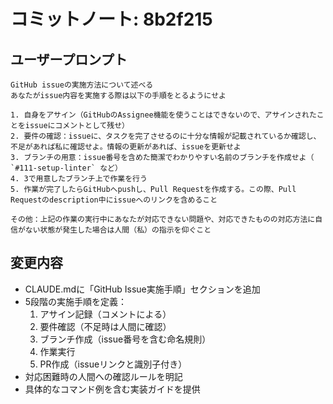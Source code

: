 # コミットノート: 8b2f215

## ユーザープロンプト

```
GitHub issueの実施方法について述べる                                                                                                あなたがissue内容を実施する際は以下の手順をとるようにせよ

1. 自身をアサイン（GitHubのAssignee機能を使うことはできないので、アサインされたことをissueにコメントとして残せ）
2. 要件の確認：issueに、タスクを完了させるのに十分な情報が記載されているか確認し、不足があれば私に確認せよ。情報の更新があれば、issueを更新せよ
3. ブランチの用意：issue番号を含めた簡潔でわかりやすい名前のブランチを作成せよ（ `#111-setup-linter` など）
4. 3で用意したブランチ上で作業を行う
5. 作業が完了したらGitHubへpushし、Pull Requestを作成する。この際、Pull Requestのdescription中にissueへのリンクを含めること

その他：上記の作業の実行中にあなたが対応できない問題や、対応できたものの対応方法に自信がない状態が発生した場合は人間（私）の指示を仰ぐこと
```

## 変更内容

- CLAUDE.mdに「GitHub Issue実施手順」セクションを追加
- 5段階の実施手順を定義：
  1. アサイン記録（コメントによる）
  2. 要件確認（不足時は人間に確認）
  3. ブランチ作成（issue番号を含む命名規則）
  4. 作業実行
  5. PR作成（issueリンクと識別子付き）
- 対応困難時の人間への確認ルールを明記
- 具体的なコマンド例を含む実装ガイドを提供
